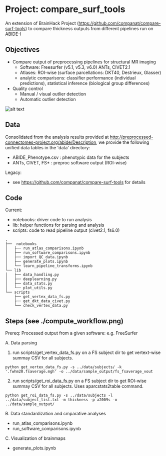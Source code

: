 # Project: compare_surf_tools
An extension of BrainHack Project (https://github.com/companat/compare-surf-tools) to compare thickness outputs from different pipelines run on ABIDE-I

## Objectives
- Compare output of preprocessing pipelines for structural MR imaging 
  - Software: Freesurfer (v5.1, v5.3, v6.0) ANTs, CIVET2.1
  - Atlases: ROI-wise (surface parcellations: DKT40, Destrieux, Glasser)
  - analytic comparisons: classifier performance (individual predictions), statistical inference (biological group differences)  
- Quality control
  - Manual / visual outlier detection
  - Automatic outlier detection 
    
![alt text](https://github.com/neurodatascience/compare-surf-tools/blob/master/preproc_pipeline_tree.jpg)


## Data
Consolidated from the analysis results provided at http://preprocessed-connectomes-project.org/abide/Description, we provide the following unified data tables in the 'data' directory:

* ABIDE_Phenotype.csv             : phenotypic data for the subjects
* ANTs, CIVET, FS*                : preproc software output (ROI-wise) 

Legacy: 
- see https://github.com/companat/compare-surf-tools for details

## Code
Current:     
* notebooks: driver code to run analysis 
* lib: helper functions for parsing and analysis
* scripts: code to read pipeline output (civet2.1, fs6.0) 
```
.
├──  notebooks           
│   ├── run_atlas_comparisons.ipynb
│   ├── run_software_comparisons.ipynb
│   ├── import_QC_data.ipynb
│   ├── generate_plots.ipynb
│   └── learn_pipeline_transforms.ipynb
└── lib
│   ├── data_handling.py
│   ├── deeplearning.py
│   ├── data_stats.py
│   └── plot_utils.py
└── scripts
    ├── get_vertex_data_fs.py
    ├── get_dkt_data_civet.py
    └── check_vertex_data.py
```


## Steps (see ./compute_workflow.png) 
Prereq: Processed output from a given software: e.g. FreeSurfer

A. Data parsing

1. run scripts/get_vertex_data_fs.py on a FS subject dir to get vertext-wise summay CSV for all subjects.
```
python get_vertex_data_fs.py -s ../data/subjects/ -k '.fwhm20.fsaverage.mgh' -o ../data/sample_output/fs_fsaverage_vout
```

2. run scripts/get_roi_data_fs.py on a FS subject dir to get ROI-wise summay CSV for all subjects. Uses aparcstats2table command. 
```
python get_roi_data_fs.py -s ../data/subjects -l ../data/subject_list.txt -m thickness -p a2009s -o ../data/sample_output/
```

B. Data standardization and cmparative analyses
 - run_atlas_comparisons.ipynb
 - run_software_comparisons.ipynb
 
C. Visualization of brainmaps
 - generate_plots.ipynb
